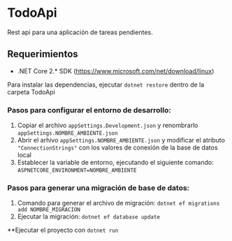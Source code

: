 # TodoApi
Rest api para una aplicación de tareas pendientes.

## Requerimientos

* .NET Core 2.* SDK (https://www.microsoft.com/net/download/linux)

Para instalar las dependencias, ejecutar `dotnet restore` dentro de la carpeta TodoApi

### Pasos para configurar el entorno de desarrollo:

1. Copiar el archivo `appSettings.Development.json` y renombrarlo `appSettings.NOMBRE_AMBIENTE.json`
2. Abrir el arhivo `appSettings.NOMBRE_AMBIENTE.json` y modificar el atributo `"ConnectionStrings"` con los valores de conexión de la base de datos local
3. Establecer la variable de entorno, ejecutando el siguiente comando: `ASPNETCORE_ENVIRONMENT=NOMBRE_AMBIENTE`

### Pasos para generar una migración de base de datos:

1. Comando para generar el archivo de migración: `dotnet ef migrations add NOMBRE_MIGRACION`
2. Ejecutar la migración: `dotnet ef database update`


**Ejecutar el proyecto con `dotnet run`

